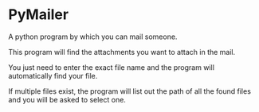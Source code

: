 # PyMailer

A python program by which you can mail someone.

This program will find the attachments you want to attach in the mail.

You just need to enter the exact file name and the program will automatically find your file.

If multiple files exist, the program will list out the path of all the found files and you will be asked to select one.
